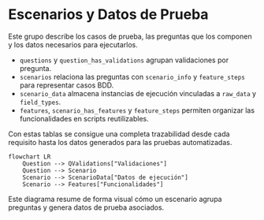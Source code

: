 # Escenarios y Datos de Prueba

Este grupo describe los casos de prueba, las preguntas que los componen y los datos necesarios para ejecutarlos.

- `questions` y `question_has_validations` agrupan validaciones por pregunta.
- `scenarios` relaciona las preguntas con `scenario_info` y `feature_steps` para representar casos BDD.
- `scenario_data` almacena instancias de ejecución vinculadas a `raw_data` y `field_types`.
- `features`, `scenario_has_features` y `feature_steps` permiten organizar las funcionalidades en scripts reutilizables.

Con estas tablas se consigue una completa trazabilidad desde cada requisito hasta los datos generados para las pruebas automatizadas.

```mermaid
flowchart LR
    Question --> QValidations["Validaciones"]
    Question --> Scenario
    Scenario --> ScenarioData["Datos de ejecución"]
    Scenario --> Features["Funcionalidades"]
```

Este diagrama resume de forma visual cómo un escenario agrupa preguntas y genera datos de prueba asociados.
